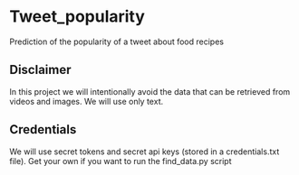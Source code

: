 # Tweet_popularity
Prediction of the popularity of a tweet about food recipes

## Disclaimer
In this project we will intentionally avoid the data that can be retrieved from videos and images.
We will use only text.

## Credentials
We will use secret tokens and secret api keys (stored in a credentials.txt file).
Get your own if you want to run the find_data.py script
